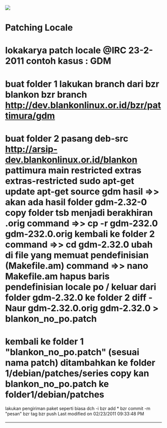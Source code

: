 <img src="https://badgen.net/badge/wiki/kadaluarsa/red?icon=github">

# Patching Locale

lokakarya patch locale @IRC 23-2-2011
contoh kasus : GDM
============================================================
buat folder 1
lakukan branch dari bzr blankon
bzr branch ​http://dev.blankonlinux.or.id/bzr/pattimura/gdm
===========================================================
buat folder 2
pasang deb-src ​http://arsip-dev.blankonlinux.or.id/blankon pattimura main
restricted extras extras-restricted
sudo apt-get update
apt-get source gdm
hasil =>> akan ada hasil folder gdm-2.32-0
copy folder tsb menjadi berakhiran .orig
command =>> cp -r gdm-232.0 gdm-232.0.orig
kembali ke folder 2
command =>> cd gdm-2.32.0
ubah di file yang memuat pendefinisian (Makefile.am)
command =>> nano Makefile.am
hapus baris pendefinisian locale
po /
keluar dari folder gdm-2.32.0 ke folder 2
diff -Naur gdm-2.32.0.orig gdm-2.32.0 > blankon_no_po.patch
==============================================================
kembali ke folder 1
"blankon_no_po.patch" (sesuai nama patch)
ditambahkan ke folder 1/debian/patches/series
copy kan blankon_no_po.patch ke folder1/debian/patches
=============================================================
lakukan pengiriman paket seperti biasa
dch -i
bzr add *
bzr commit -m "pesan"
bzr tag
bzr push
Last modified on 02/23/2011 09:33:48 PM
#### 
    
 
 
 
 
 
---
 
